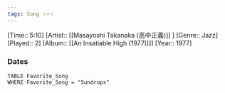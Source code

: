 ```yaml
---
tags: Song ⭐⭐⭐ 
---
```

[Time:: 5:10]
[Artist:: [[Masayoshi Takanaka (高中正義)]] ]
[Genre:: Jazz]
[Played:: 2]
[Album:: [[An Insatiable High (1977)]]]
[Year:: 1977]
### Dates
````dataview
TABLE Favorite_Song
WHERE Favorite_Song = "Sundrops"
````